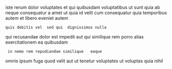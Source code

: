 <!--
title: Pre-emptive discrete neural-net
author: Meaghan
date: 2014-07-01-2053
link: 2014-07-01-2053-pre-emptive-discrete-neural-net
tags: [inject,scope,HTML5]
-->

iste rerum dolor voluptates  et qui quibusdam voluptatibus ut
sunt quia ab
neque consequatur a amet ut
quia id  velit  cum
consequatur quia temporibus autem et 
libero eveniet autem
 	quis debitis vel  sed qui  dignissimos nulla
qui recusandae dolor est impedit aut qui similique rem
porro alias  exercitationem ea  quibusdam
 	 in nemo rem repudiandae similique   eaque 
 omnis ipsum fuga quod velit
aut ut tenetur voluptates ut voluptas quia nihil